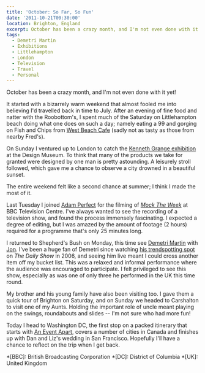 ```yaml
---
title: 'October: So Far, So Fun'
date: '2011-10-21T00:30:00'
location: Brighton, England
excerpt: October has been a crazy month, and I'm not even done with it yet!
tags:
  - Demetri Martin
  - Exhibitions
  - Littlehampton
  - London
  - Television
  - Travel
  - Personal
---
```

October has been a crazy month, and I'm not even done with it yet!

It started with a bizarrely warm weekend that almost fooled me into believing I'd travelled back in time to July. After an evening of fine food and natter with the Roobottom's, I spent much of the Saturday on Littlehampton beach doing what one does on such a day; namely eating a 99 and gorging on Fish and Chips from [West Beach Cafe][1] (sadly not as tasty as those from nearby Fred's).

On Sunday I ventured up to London to catch the [Kenneth Grange exhibition][2] at the Design Museum. To think that many of the products we take for granted were designed by one man is pretty astounding. A leisurely stroll followed, which gave me a chance to observe a city drowned in a beautiful sunset.

The entire weekend felt like a second chance at summer; I think I made the most of it.

Last Tuesday I joined [Adam Perfect][3] for the filming of <cite>[Mock The Week][4]</cite> at BBC Television Centre. I've always wanted to see the recording of a television show, and found the process immensely fascinating. I expected a degree of editing, but I was amazed by the amount of footage (2 hours) required for a programme that's only 25 minutes long.

I returned to Shepherd's Bush on Monday, this time see [Demetri Martin][5] with [Jon][6]. I've been a huge fan of Demetri since watching [his trendspotting spot][7] on <cite>The Daily Show</cite> in 2006, and seeing him live meant I could cross another item off my bucket list. This was a relaxed and informal performance where the audience was encouraged to participate. I felt privileged to see this show, especially as was one of only three he performed in the UK this time round.

My brother and his young family have also been visiting too. I gave them a quick tour of Brighton on Saturday, and on Sunday we headed to Carshalton to visit one of my Aunts. Holding the important role of uncle meant playing on the swings, roundabouts and slides -- I'm not sure who had more fun!

Today I head to Washington DC, the first stop on a packed itinerary that starts with [An Event Apart][8], covers a number of cities in Canada and finishes up with Dan and Liz's wedding in San Francisco. Hopefully I'll have a chance to reflect on the trip when I get back.

[1]: http://www.westbeachcafe.co.uk/
[2]: http://designmuseum.org/exhibitions/2011/kenneth-grange
[3]: http://adamperfect.com/
[4]: http://mocktheweek.tv/
[5]: http://demetrimartin.com/
[6]: http://roobottom.com/
[7]: http://www.milkandcookies.com/link/42199/detail/
[8]: http://aneventapart.com/2011/dc/

*[BBC]: British Broadcasting Corporation
*[DC]: District of Columbia
*[UK]: United Kingdom
